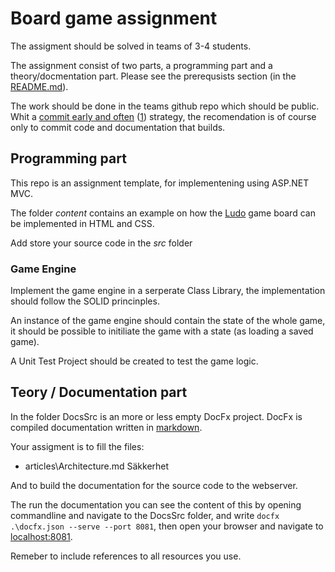 # Board game assignment

The assigment should be solved in teams of 3-4 students.

The assignment consist of two parts, a programming part and a theory/docmentation part. Please see the prerequsists section (in the [README.md](README.md)).

The work should be done in the teams github repo which should be public. Whit a [commit early and often](https://blog.codinghorror.com/check-in-early-check-in-often/) ([1](https://sethrobertson.github.io/GitBestPractices/)) strategy, the recomendation is of course only to commit code and documentation that builds.

## Programming part

This repo is an assignment template, for implementening using ASP.NET MVC.

The folder *content* contains an example on how the [Ludo](https://en.wikipedia.org/wiki/Ludo_(board_game)) game board can be implemented in HTML and CSS.

Add store your source code in the *src* folder

### Game Engine

Implement the game engine in a serperate Class Library, the implementation should follow the SOLID princinples. 

An instance of the game engine should contain the state of the whole game, it should be possible to initiliate the game with a state (as loading a saved game).

A Unit Test Project should be created to test the game logic. 

## Teory / Documentation part

In the folder DocsSrc is an more or less empty DocFx project. DocFx is compiled documentation written in [markdown](https://guides.github.com/features/mastering-markdown/).

Your assigment is to fill the files:

* articles\Architecture.md
Säkkerhet


And to build the documentation for the source code to the webserver.

The run the documentation you can see the content of this by opening commandline and navigate to the DocsSrc folder, and write ```docfx .\docfx.json --serve --port 8081```, then open your browser and navigate to [localhost:8081](http://localhost:8081).

Remeber to include references to all resources you use.
